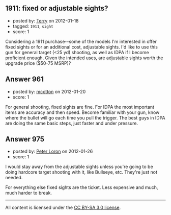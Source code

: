 ## 1911: fixed or adjustable sights?

- posted by: [Terry](https://stackexchange.com/users/-1/375-terry) on 2012-01-18
- tagged: `1911`, `sight`
- score: 1

<p>Considering a 1911 purchase--some of the models I'm interested in offer fixed sights or for an additional cost, adjustable sights.  I'd like to use this gun for general target (&lt;25 yd) shooting, as well as IDPA if I become proficient enough.  Given the intended uses, are adjustable sights worth the upgrade price ($50-75 MSRP)?</p>



## Answer 961

- posted by: [mcotton](https://stackexchange.com/users/-1/359-mcotton) on 2012-01-20
- score: 1

<p>For general shooting, fixed sights are fine.  For IDPA the most important items are accuracy and then speed.  Become familiar with your gun, know where the bullet will go each time you pull the trigger.  The best guys in IDPA are doing the same basic steps, just faster and under pressure.</p>



## Answer 975

- posted by: [Peter Loron](https://stackexchange.com/users/-1/390-peter-loron) on 2012-01-26
- score: 1

<p>I would stay away from the adjustable sights unless you're going to be doing hardcore target shooting with it, like Bullseye, etc. They're just not needed.</p>

<p>For everything else fixed sights are the ticket. Less expensive and much, much harder to break.</p>




---

All content is licensed under the [CC BY-SA 3.0 license](https://creativecommons.org/licenses/by-sa/3.0/).
